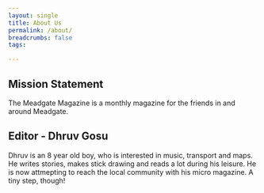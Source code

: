 ```yaml
---
layout: single
title: About Us
permalink: /about/
breadcrumbs: false
tags:

---
```


## Mission Statement

The Meadgate Magazine is a monthly magazine for the friends in and around Meadgate.

## Editor - Dhruv Gosu
Dhruv is an 8 year old boy, who is interested in music, transport and maps. He writes stories, makes stick drawing and reads a lot during his leisure. He is now attmepting to reach the local community with his micro magazine. A tiny step, though!

